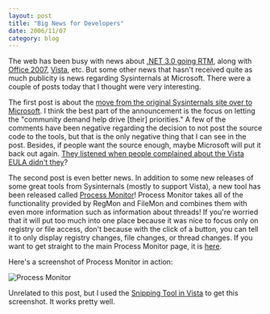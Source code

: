 ```yaml
---
layout: post
title: "Big News for Developers"
date: 2006/11/07
category: blog
---
```


The web has been busy with news about [.NET 3.0 going RTM](http://www.netfx3.com/blogs/news_and_announcements/archive/2006/11/06/.NET-Framework-3.0-has-been-released_2100_.aspx), along with [Office 2007](http://blogs.msdn.com/jensenh/archive/2006/11/06/office-2007-released-to-manufacturing.aspx), [Vista](http://blogs.zdnet.com/microsoft/?p=90), etc. But some other news that hasn't received quite as much publicity is news regarding Sysinternals at Microsoft. There were a couple of posts today that I thought were very interesting.

The first post is about the [move from the original Sysinternals site over to Microsoft](http://blogs.technet.com/sysinternals/archive/2006/10/30/sysinternals-site-migration.aspx). I think the best part of the announcement is the focus on letting the "community demand help drive \[their\] priorities." A few of the comments have been negative regarding the decision to not post the source code to the tools, but that is the only negative thing that I can see in the post. Besides, if people want the source enough, maybe Microsoft will put it back out again. [They listened when people complained about the Vista EULA didn't they](http://www.windows-now.com/blogs/robert/archive/2006/11/02/microsoft-listens-vista-eula-changes.aspx)? 

The second post is even better news. In addition to some new releases of some great tools from Sysinternals (mostly to support Vista), a new tool has been released called [Process Monitor](http://blogs.technet.com/sysinternals/archive/2006/11/06/new-sysinternals-techcenter.aspx)! Process Monitor takes all of the functionality provided by RegMon and FileMon and combines them with even more information such as information about threads! If you're worried that it will put too much into one place because it was nice to focus only on registry or file access, don't because with the click of a button, you can tell it to only display registry changes, file changes, or thread changes. If you want to get straight to the main Process Monitor page, it is [here](http://www.microsoft.com/technet/sysinternals/utilities/processmonitor.mspx). 

Here's a screenshot of Process Monitor in action: 

![Process Monitor](https://s3.amazonaws.com/mohundro/blog/WindowsLiveWriter/BigNewsforDevelopers_109DF/image%7B0%7D%5B2%5D.png)

Unrelated to this post, but I used the [Snipping Tool in Vista](http://blogs.zdnet.com/Bott/?page_id=164&page=4) to get this screenshot. It works pretty well.

